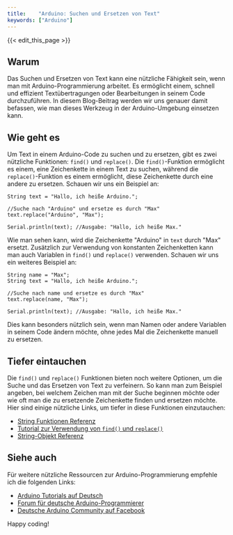 ```yaml
---
title:    "Arduino: Suchen und Ersetzen von Text"
keywords: ["Arduino"]
---
```


{{< edit_this_page >}}

## Warum

Das Suchen und Ersetzen von Text kann eine nützliche Fähigkeit sein, wenn man mit Arduino-Programmierung arbeitet. Es ermöglicht einem, schnell und effizient Textübertragungen oder Bearbeitungen in seinem Code durchzuführen. In diesem Blog-Beitrag werden wir uns genauer damit befassen, wie man dieses Werkzeug in der Arduino-Umgebung einsetzen kann.

## Wie geht es

Um Text in einem Arduino-Code zu suchen und zu ersetzen, gibt es zwei nützliche Funktionen: `find()` und `replace()`. Die `find()`-Funktion ermöglicht es einem, eine Zeichenkette in einem Text zu suchen, während die `replace()`-Funktion es einem ermöglicht, diese Zeichenkette durch eine andere zu ersetzen. Schauen wir uns ein Beispiel an:

```Arduino
String text = "Hallo, ich heiße Arduino.";

//Suche nach "Arduino" und ersetze es durch "Max"
text.replace("Arduino", "Max");

Serial.println(text); //Ausgabe: "Hallo, ich heiße Max."
```

Wie man sehen kann, wird die Zeichenkette "Arduino" in `text` durch "Max" ersetzt. Zusätzlich zur Verwendung von konstanten Zeichenketten kann man auch Variablen in `find()` und `replace()` verwenden. Schauen wir uns ein weiteres Beispiel an:

```Arduino
String name = "Max";
String text = "Hallo, ich heiße Arduino.";

//Suche nach name und ersetze es durch "Max"
text.replace(name, "Max");

Serial.println(text); //Ausgabe: "Hallo, ich heiße Max."
```

Dies kann besonders nützlich sein, wenn man Namen oder andere Variablen in seinem Code ändern möchte, ohne jedes Mal die Zeichenkette manuell zu ersetzen.

## Tiefer eintauchen

Die `find()` und `replace()` Funktionen bieten noch weitere Optionen, um die Suche und das Ersetzen von Text zu verfeinern. So kann man zum Beispiel angeben, bei welchem Zeichen man mit der Suche beginnen möchte oder wie oft man die zu ersetzende Zeichenkette finden und ersetzen möchte. Hier sind einige nützliche Links, um tiefer in diese Funktionen einzutauchen:

- [String Funktionen Referenz](https://www.arduino.cc/reference/de/language/variables/data-types/string/functions/?from=reference/en#string-functions)
- [Tutorial zur Verwendung von `find()` und `replace()`](https://www.arduino.cc/en/Tutorial/StringReplace)
- [String-Objekt Referenz](https://www.arduino.cc/reference/de/language/variables/data-types/string/)

## Siehe auch

Für weitere nützliche Ressourcen zur Arduino-Programmierung empfehle ich die folgenden Links:

- [Arduino Tutorials auf Deutsch](https://www.arduino.cc/en/Tutorial/BuiltInExamples?from=Tutorial.TutorialList)
- [Forum für deutsche Arduino-Programmierer](https://forum.arduino.cc/index.php?board=24.0)
- [Deutsche Arduino Community auf Facebook](https://www.facebook.com/groups/471749809527679/)

Happy coding!